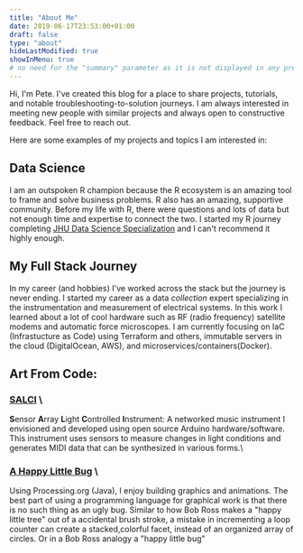 ```yaml
---
title: "About Me"
date: 2019-06-17T23:53:00+01:00
draft: false
type: "about"
hideLastModified: true
showInMenu: true
# no need for the "summary" parameter as it is not displayed in any previews
---
```


Hi, I'm Pete. I've created this blog for a place to share projects, tutorials, and notable troubleshooting-to-solution journeys.  I am always interested in meeting new people with similar projects and always open to constructive feedback. Feel free to reach out.

Here are some examples of my projects and topics I am interested in:


## Data Science
I am an outspoken R champion because the R ecosystem is an amazing tool to frame and solve business problems. R also has an amazing, supportive community.  Before my life with R, there were questions and lots of data but not enough time and expertise to connect the two. I started my R journey completing [JHU Data Science Specialization](https://www.coursera.org/specializations/jhu-data-science) and I can't recommend it highly enough.  

## My Full Stack Journey 
In my career (and hobbies) I've worked across the stack but the journey is never ending.  I started my career as a data _collection_ expert specializing in the instrumentation and measurement of electrical systems. In this work I learned about a lot of cool hardware such as RF (radio frequency) satellite modems and automatic force microscopes.  I am currently focusing on IaC (Infrastucture as Code) using Terraform and others, immutable servers in the cloud (DigitalOcean, AWS), and microservices/containers(Docker).  


## Art From Code:
###  [SALCI](https://github.com/dunhampa/SALCI) \
  **S**ensor **A**rray **L**ight **C**ontrolled **I**nstrument:
  A networked music instrument I envisioned and developed using open source Arduino hardware/software. This instrument uses sensors to measure changes in light conditions and generates MIDI data that can be synthesized in various forms.\

###  [A Happy Little Bug](https://github.com/dunhampa/A_Happy_Little_Bug) \
Using Processing.org (Java), I enjoy building graphics and animations. The best part of using a programming language for graphical work is that there is no such thing as an ugly bug. Similar to how Bob Ross makes a "happy little tree" out of a accidental brush stroke, a mistake in incrementing a loop counter can create a stacked,colorful facet, instead of an organized array of circles. Or in a Bob Ross analogy a "happy little bug"

